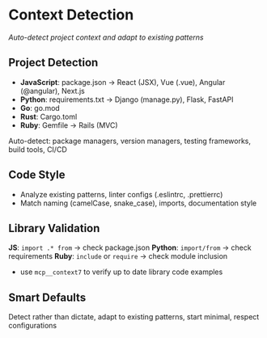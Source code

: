 # Context Detection

_Auto-detect project context and adapt to existing patterns_

## Project Detection

- **JavaScript**: package.json → React (JSX), Vue (.vue), Angular (@angular), Next.js
- **Python**: requirements.txt → Django (manage.py), Flask, FastAPI
- **Go**: go.mod
- **Rust**: Cargo.toml
- **Ruby**: Gemfile → Rails (MVC)

Auto-detect: package managers, version managers, testing frameworks, build tools, CI/CD

## Code Style

- Analyze existing patterns, linter configs (.eslintrc, .prettierrc)
- Match naming (camelCase, snake_case), imports, documentation style

## Library Validation

**JS**: `import .* from` → check package.json **Python**: `import/from` → check requirements **Ruby**: `include` or `require` → check module inclusion

- use `mcp__context7` to verify up to date library code examples

## Smart Defaults

Detect rather than dictate, adapt to existing patterns, start minimal, respect configurations
